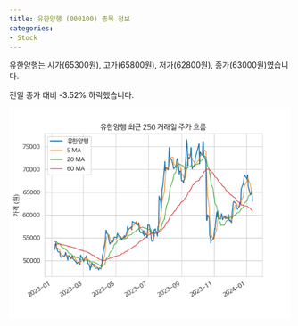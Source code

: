 ```yaml
---
title: 유한양행 (000100) 종목 정보
categories:
- Stock
---
```


유한양행는 시가(65300원), 고가(65800원), 저가(62800원), 종가(63000원)였습니다.

전일 종가 대비 -3.52% 하락했습니다.

<!-- more -->

![000100](/assets/images/stock/000100.png)